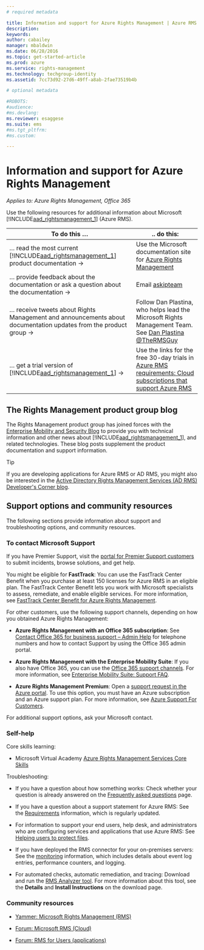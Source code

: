 ```yaml
---
# required metadata

title: Information and support for Azure Rights Management | Azure RMS
description:
keywords:
author: cabailey
manager: mbaldwin
ms.date: 06/28/2016
ms.topic: get-started-article
ms.prod: azure
ms.service: rights-management
ms.technology: techgroup-identity
ms.assetid: 7cc73d92-27d6-49ff-a8ab-2fae73519b4b

# optional metadata

#ROBOTS:
#audience:
#ms.devlang:
ms.reviewer: esaggese
ms.suite: ems
#ms.tgt_pltfrm:
#ms.custom:

---
```


# Information and support for Azure Rights Management

*Applies to: Azure Rights Management, Office 365*

Use the following resources for additional information about Microsoft [!INCLUDE[aad_rightsmanagement_1](../includes/aad_rightsmanagement_1_md.md)] (Azure RMS).

|To do this …|.. do this:|
|----------------|---------------|
|… read the most current [!INCLUDE[aad_rightsmanagement_1](../includes/aad_rightsmanagement_1_md.md)] product documentation →|Use the  Microsoft documentation site for  [Azure Rights Management](../understand-explore/azure-rights-management.md)|
|… provide feedback about the documentation or ask a question about the documentation →|Email [askipteam](mailto:%20askipteam@microsoft.com?subject=Documentation%20feedback)|
|… receive tweets about Rights Management and announcements about documentation updates from the product group →|Follow Dan Plastina, who helps lead the Microsoft Rights Management Team. See [Dan Plastina @TheRMSGuy](https://twitter.com/TheRMSGuy)|
|… get a trial version of [!INCLUDE[aad_rightsmanagement_1](../includes/aad_rightsmanagement_1_md.md)] →|Use the links for the free 30-day trials in [Azure RMS requirements: Cloud subscriptions that support Azure RMS](requirements-subscriptions.md)|


## The Rights Management product group blog
The Rights Management product group has joined forces with the [Enterprise Mobility and Security Blog](https://blogs.technet.microsoft.com/enterprisemobility/?product=azure-rights-management-services) to provide you with technical information and other news about [!INCLUDE[aad_rightsmanagement_1](../includes/aad_rightsmanagement_1_md.md)], and related technologies. These blog posts supplement the product documentation and support information.

> [!TIP]
> If you are developing applications for Azure RMS or AD RMS, you might also be interested in the [Active Directory Rights Management Services (AD RMS) Developer's Corner blog](https://blogs.msdn.microsoft.com/rms/).

## Support options and community resources
The following sections provide information about support and troubleshooting options, and community resources.

### To contact Microsoft Support

If you have Premier Support, visit the [portal for Premier Support customers](https://premier.microsoft.com/) to submit incidents, browse solutions, and get help.

You might be eligible for **FastTrack**: You can use the FastTrack Center Benefit when you purchase at least 150 licenses for Azure RMS in an eligible plan. The FastTrack Center Benefit lets you work with Microsoft specialists to assess, remediate, and enable eligible services. For more information, see [FastTrack Center Benefit for Azure Rights Management](https://technet.microsoft.com/library/mt607025.aspx).

For other customers, use the following support channels, depending on how you obtained Azure Rights Management:

- **Azure Rights Management with an Office 365 subscription**: See [Contact Office 365 for business support – Admin Help](https://support.office.com/article/Contact-Office-365-for-business-support-Admin-Help-32a17ca7-6fa0-4870-8a8d-e25ba4ccfd4b) for telephone numbers and how to contact Support by using the Office 365 admin portal. 

- **Azure Rights Management with the Enterprise Mobility Suite**: If you also have Office 365, you can use the [Office 365 support channels](https://support.office.com/article/Contact-Office-365-for-business-support-Admin-Help-32a17ca7-6fa0-4870-8a8d-e25ba4ccfd4b).  For more information, see [Enterprise Mobility Suite: Support FAQ](https://technet.microsoft.com/dn932057.aspx).

- **Azure Rights Management Premium**: Open a [support request in the Azure portal](https://portal.azure.com/#blade/Microsoft_Azure_Support/HelpAndSupportBlade). To use this option, you must have an Azure subscription and an Azure support plan. For more information, see [Azure Support For Customers](https://azure.microsoft.com/support/plans/). 

For additional support options, ask your Microsoft contact. 

### Self-help

Core skills learning:

- Microsoft Virtual Academy [Azure Rights Management Services Core Skills](https://mva.microsoft.com/en-us/training-courses/azure-rights-management-services-core-skills-10500?l=QLoxMwuCB_1805094681)

Troubleshooting:

- If you have a question about how something works: Check whether your question is already answered on the [Frequently asked questions](faqs.md) page.

- If you have a question about a support statement for Azure RMS: See the [Requirements](requirements-azure-rms.md) information, which is regularly updated.

- For information to support your end users, help desk, and administrators who are configuring services and applications that use Azure RMS: See [Helping users to protect files](../deploy-use/help-users.md).

- If you have deployed the RMS connector for your on-premises servers: See the [monitoring](../deploy-use/monitor-rms-connector.md) information, which includes details about event log entries, performance counters, and logging.

- For automated checks, automatic remediation, and tracing: Download and run the [RMS Analyzer tool](http://www.microsoft.com/en-us/download/details.aspx?id=46437). For more information about this tool, see the **Details** and **Install Instructions** on the download page. 

### Community resources

-   [Yammer: Microsoft Rights Management (RMS)](http://www.yammer.com/AskIPTeam)

-   [Forum: Microsoft RMS (Cloud)](https://social.technet.microsoft.com/Forums/en-US/home?forum=rmscloud)

-   [Forum: RMS for Users (applications)](https://social.technet.microsoft.com/Forums/en-US/home?forum=rmsapps)

